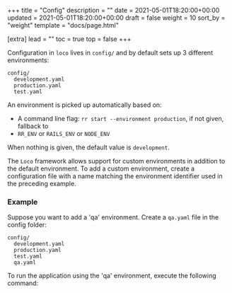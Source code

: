 +++
title = "Config"
description = ""
date = 2021-05-01T18:20:00+00:00
updated = 2021-05-01T18:20:00+00:00
draft = false
weight = 10
sort_by = "weight"
template = "docs/page.html"

[extra]
lead = ""
toc = true
top = false
+++

Configuration in `loco` lives in `config/` and by default sets up 3 different environments:

```
config/
  development.yaml
  production.yaml
  test.yaml
```

An environment is picked up automatically based on:

- A command line flag: `rr start --environment production`, if not given, fallback to
- `RR_ENV` or `RAILS_ENV` or `NODE_ENV`

When nothing is given, the default value is `development`.

The `Loco` framework allows support for custom environments in addition to the default environment. To add a custom environment, create a configuration file with a name matching the environment identifier used in the preceding example.

### Example

Suppose you want to add a 'qa' environment. Create a `qa.yaml` file in the config folder:

```
config/
  development.yaml
  production.yaml
  test.yaml
  qa.yaml
```

To run the application using the 'qa' environment, execute the following command:

